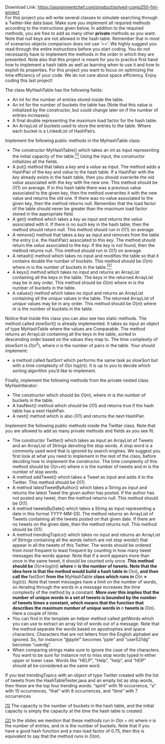 Download Link: https://assignmentchef.com/product/solved-comp250-finl-project
<br>
For this project you will write several classes to simulate searching through a Twitter-like data base. Make sure you implement all required methods according to the instructions given below. In addition to the required methods, you are free to add as many other <strong>private </strong>methods as you want. Note that null keys are not allowed in the hash table. Remember that in most of scenarios objects comparison does not use ‘==’. We highly suggest you read through the entire instructions before you start coding. You do not necessarily have to implement the methods in the order in which they are presented. Note also that this project is meant for you to practice first hand how to implement a hash table as well as learning when to use it and how to exploit its properties. For this project you want to focus on optimizing the time efficiency of your code. We do not care about space efficiency. Enjoy coding this last project!

The class MyHashTable has the following fields:

<ul>

 <li>An int for the number of entries stored inside the table.</li>

 <li>An int for the number of buckets the table has (Note that this value is initialized by the constructor, but could change later on if the number of entries increases).</li>

 <li>A final double representing the maximum load factor for the hash table.</li>

 <li>An ArrayList of buckets used to store the entries to the table. Where each bucket is a LinkedList of HashPairs.</li>

</ul>

Implement the following public methods in the MyHashTable class:

<ul>

 <li>The constructor MyHashTable() which takes an int as input representing the initial capacity of the table.<a href="#_ftn1" name="_ftnref1"><sup>[1]</sup></a> Using the input, the constructor initializes all the fields.</li>

 <li>A put() method that takes a <em>key </em>and a <em>value </em>as input. The method adds a HashPair of the <em>key </em>and <em>value </em>to the hash table. If a HashPair with the <em>key </em>already exists in the hash table, then you should overwrite the old <em>value </em>associated with the <em>key </em>with the new one. This method should be <em>O</em>(1) on average. If in this hash table there was a previous value associated to the given key, then the method overwrites it with the new value and returns the old one. If there was no value associated to the given key, then the method returns null. Remember that the load factor of the table should never be greater than the maximum load factor stored in the appropriate field.</li>

 <li>A get() method which takes a <em>key </em>as input and returns the <em>value </em>associated with it. If there is no such key in the hash table, then the method should return null. This method should run in <em>O</em>(1) on average.</li>

 <li>A remove() method that takes a <em>key </em>as input and removes from the table the entry (i.e. the HashPair) associated to this <em>key</em>. The method should return the <em>value </em>associated to the <em>key</em>. If the <em>key </em>is not found, then the method returns null. This method should run in <em>O</em>(1) on average.</li>

 <li>A rehash() method which takes no input and modifies the table so that it contains double the number of buckets. This method should be <em>O</em>(<em>m</em>) where <em>m </em>is the number of buckets in the table.<a href="#_ftn2" name="_ftnref2"><sup>[2]</sup></a></li>

 <li>A keys() method which takes no input and returns an ArrayList containing all the keys in the table. The keys in the returned ArrayList may be in any order. This method should be <em>O</em>(<em>m</em>) where <em>m </em>is the number of buckets in the table.</li>

 <li>A values() method which takes no input and returns an ArrayList containing all the <em>unique </em>values in the table. The returned ArrayList of <em>unique </em>values may be in any order. This method should be <em>O</em>(<em>m</em>) where <em>m </em>is the number of buckets in the table.</li>

</ul>

Notice that inside this class you can also see two static methods. The method called slowSort() is already implemented. It takes as input an object of type MyHashTable where the values are Comparable. The method returns an ArrayList containing all the keys in the table, sorted in descending order based on the values they map to. The time complexity of slowSort is <em>O</em>(<em>n</em><sup>2</sup>), where <em>n </em>is the number of pairs in the table. Your should implement:

<ul>

 <li>a method called fastSort which performs the same task as slowSort but with a time complexity of <em>O</em>(<em>n </em> log(<em>n</em>)). It is up to you to decide which sorting algorithm you’d like to implement.</li>

</ul>

Finally, implement the following methods from the private nested class MyHashIterator:

<ul>

 <li>The constructor which should be <em>O</em>(<em>m</em>), where <em>m </em>is the number of buckets in the table.</li>

 <li>A hasNext() method which should be <em>O</em>(1) and returns true if the hash table has a next HashPair.</li>

 <li>A next() method which is also <em>O</em>(1) and returns the next HashPair.</li>

</ul>

Implement the following public methods inside the Twitter class. Note that you are allowed to add as many private methods and fields as you see fit.

<ul>

 <li>The constructor Twitter() which takes as input an ArrayList of Tweets and an ArrayList of Strings denoting the stop words. A stop word is a commonly used word that is ignored by search engines. We suggest you first look at what you need to implement in the rest of the class, before deciding how to implement the constructor. The time complexity of this method should be <em>O</em>(<em>n</em>+<em>m</em>) where <em>n </em>is the number of tweets and <em>m </em>is the number of stop words.</li>

 <li>A method addTweet() which takes a Tweet as input and adds it to the Twitter. This method should be <em>O</em>(1).</li>

 <li>A method latestTweetByAuthor() which takes a String as input and returns the latest Tweet the given author has posted. If the author has not posted any tweet, then the method returns null. This method should be <em>O</em>(1).</li>

 <li>A method tweetsByDate() which takes a String as input representing a date in this format YYYY-MM-DD. The method returns an ArrayList of Tweets containing all the tweets posted on that given date. If there are no tweets on the given date, then the method returns null. This method should be <em>O</em>(1).</li>

 <li>A method trendingTopics() which takes no input and returns an ArrayList of Strings containing all the words (which are not stop words!) that appear in all the tweets of this Twitter. The words should be ordered from most frequent to least frequent by counting in how many tweet messages the words appear. Note that if a word appears more than once in the same tweet, it should be counted only once. <strong>This method should be </strong><em>O</em>(<em>n</em>∗<em>log</em>(<em>n</em>)) <strong>where </strong><em>n </em><strong>is the number of tweets. Note that the idea here is that the method would build a hash table in </strong><em>O</em>(<em>n</em>)<strong>, and then call the </strong>fastSort <strong>from the </strong>MyHashTable <strong>class which runs in </strong><em>O</em>(<em>n </em>∗ <em>log</em>(<em>n</em>)). Note that tweet messages have a limit on the number of words, so iterating through the words in a message increases the time complexity of the method by a constant. <strong>More over this implies that the number of unique words in a set of tweets is bounded by the number of tweets times a constant, which means that the function that describes the maximum number of unique words in </strong><em>n </em><strong>tweets is </strong><em>O</em>(<em>n</em>)<strong>. </strong>Here a couple of hints:</li>

 <li>You can find in the template an helper method called getWords which you can use to extract an array list of words out of a message. Note that the method separate the words based on apostrophes and space characters. Characters that are not letters from the English alphabet are ignored. So, for instance ”@pple!” becomes ”pple” and ”user521dg” becomes ”userdg”.</li>

 <li>When comparing strings make sure to ignore the case of the characters. You want to be sure for instance not to miss stop words typed in either upper or lower case. Words like ”HELP”, ”Help”, ”help”, and ”hElP” should all be considered as the same word.</li>

</ul>

If you test trendingTopics with an object of type Twitter created with the list of tweets from the HashTableTester.java and an empty list as stop words, then these are the top four trending words: “spirit” with 16 occurrence, “a” with 15 occurrences, “that” with 8 occurrences, and “time” with 7 occurrences

<a href="#_ftnref1" name="_ftn1">[1]</a> The capacity is the number of buckets in the hash table, and the initial capacity is simply the capacity at the time the hash table is created.

<a href="#_ftnref2" name="_ftn2">[2]</a> In the slides we mention that these methods run in <em>O</em>(<em>n </em>+ <em>m</em>) where <em>n </em>is the number of entries, and <em>m </em>is the number of buckets. Note that if you have a good hash function and a max load factor of 0.75, then this is equivalent to say that the method runs in <em>O</em>(<em>m</em>).